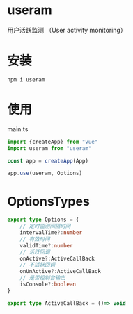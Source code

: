 # useram

用户活跃监测 （User activity monitoring）

# 安装

`npm i useram`

# 使用

main.ts

```typescript
import {createApp} from "vue"
import useram from "useram"

const app = createApp(App)

app.use(useram, Options)
```

# OptionsTypes

```typescript
export type Options = {
    // 定时监测间隔时间
    intervalTime?:number
    // 有效时间
    validTime?:number
    // 活跃回调
    onActive?:ActiveCallBack
    // 不活跃回调
    onUnActive?:ActiveCallBack
    // 是否控制台输出
    isConsole?:boolean
}

export type ActiveCallBack = ()=> void
```
